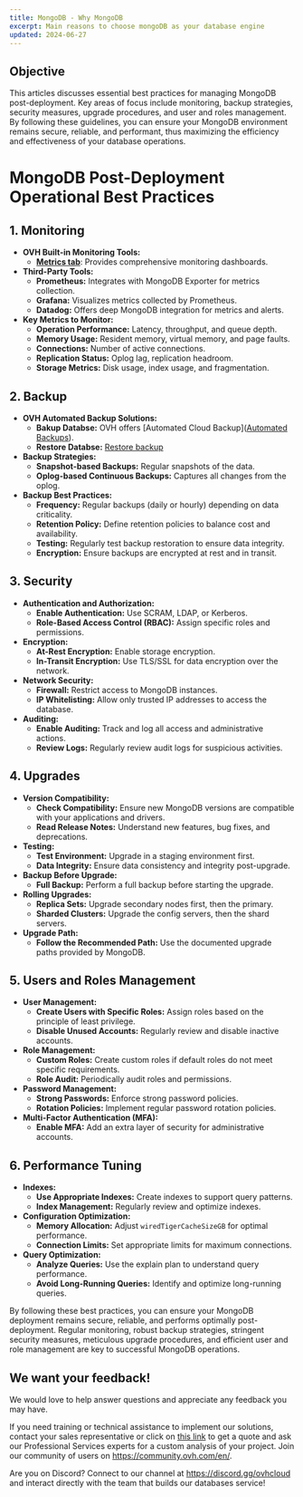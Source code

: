 ```yaml
---
title: MongoDB - Why MongoDB
excerpt: Main reasons to choose mongoDB as your database engine
updated: 2024-06-27
---
```


## Objective

This articles discusses essential best practices for managing MongoDB post-deployment. Key areas of focus include monitoring, backup strategies, security measures, upgrade procedures, and user and roles management. By following these guidelines, you can ensure your MongoDB environment remains secure, reliable, and performant, thus maximizing the efficiency and effectiveness of your database operations.


# MongoDB Post-Deployment Operational Best Practices

## 1. Monitoring
- **OVH Built-in Monitoring Tools:**
  - [**Metrics tab**](https://help.ovhcloud.com/csm/en-ie-public-cloud-databases-mongodb-monitoring?id=kb_article_view&sysparm_article=KB0061661): Provides comprehensive monitoring dashboards.
- **Third-Party Tools:**
  - **Prometheus:** Integrates with MongoDB Exporter for metrics collection.
  - **Grafana:** Visualizes metrics collected by Prometheus.
  - **Datadog:** Offers deep MongoDB integration for metrics and alerts.
- **Key Metrics to Monitor:**
  - **Operation Performance:** Latency, throughput, and queue depth.
  - **Memory Usage:** Resident memory, virtual memory, and page faults.
  - **Connections:** Number of active connections.
  - **Replication Status:** Oplog lag, replication headroom.
  - **Storage Metrics:** Disk usage, index usage, and fragmentation.

## 2. Backup
- **OVH Automated Backup Solutions:**
  - **Bakup Databse:** OVH offers [Automated Cloud Backup]([Automated Backups](https://help.ovhcloud.com/csm/en-ie-public-cloud-databases-backups?id=kb_article_view&sysparm_article=KB0048698)).
  - **Restore Databse:** [Restore backup](https://help.ovhcloud.com/csm/en-ie-public-cloud-databases-restore-backup?id=kb_article_view&sysparm_article=KB0048800)
- **Backup Strategies:**
  - **Snapshot-based Backups:** Regular snapshots of the data.
  - **Oplog-based Continuous Backups:** Captures all changes from the oplog.
- **Backup Best Practices:**
  - **Frequency:** Regular backups (daily or hourly) depending on data criticality.
  - **Retention Policy:** Define retention policies to balance cost and availability.
  - **Testing:** Regularly test backup restoration to ensure data integrity.
  - **Encryption:** Ensure backups are encrypted at rest and in transit.

## 3. Security
- **Authentication and Authorization:**
  - **Enable Authentication:** Use SCRAM, LDAP, or Kerberos.
  - **Role-Based Access Control (RBAC):** Assign specific roles and permissions.
- **Encryption:**
  - **At-Rest Encryption:** Enable storage encryption.
  - **In-Transit Encryption:** Use TLS/SSL for data encryption over the network.
- **Network Security:**
  - **Firewall:** Restrict access to MongoDB instances.
  - **IP Whitelisting:** Allow only trusted IP addresses to access the database.
- **Auditing:**
  - **Enable Auditing:** Track and log all access and administrative actions.
  - **Review Logs:** Regularly review audit logs for suspicious activities.

## 4. Upgrades
- **Version Compatibility:**
  - **Check Compatibility:** Ensure new MongoDB versions are compatible with your applications and drivers.
  - **Read Release Notes:** Understand new features, bug fixes, and deprecations.
- **Testing:**
  - **Test Environment:** Upgrade in a staging environment first.
  - **Data Integrity:** Ensure data consistency and integrity post-upgrade.
- **Backup Before Upgrade:**
  - **Full Backup:** Perform a full backup before starting the upgrade.
- **Rolling Upgrades:**
  - **Replica Sets:** Upgrade secondary nodes first, then the primary.
  - **Sharded Clusters:** Upgrade the config servers, then the shard servers.
- **Upgrade Path:**
  - **Follow the Recommended Path:** Use the documented upgrade paths provided by MongoDB.

## 5. Users and Roles Management
- **User Management:**
  - **Create Users with Specific Roles:** Assign roles based on the principle of least privilege.
  - **Disable Unused Accounts:** Regularly review and disable inactive accounts.
- **Role Management:**
  - **Custom Roles:** Create custom roles if default roles do not meet specific requirements.
  - **Role Audit:** Periodically audit roles and permissions.
- **Password Management:**
  - **Strong Passwords:** Enforce strong password policies.
  - **Rotation Policies:** Implement regular password rotation policies.
- **Multi-Factor Authentication (MFA):**
  - **Enable MFA:** Add an extra layer of security for administrative accounts.

## 6. Performance Tuning
- **Indexes:**
  - **Use Appropriate Indexes:** Create indexes to support query patterns.
  - **Index Management:** Regularly review and optimize indexes.
- **Configuration Optimization:**
  - **Memory Allocation:** Adjust `wiredTigerCacheSizeGB` for optimal performance.
  - **Connection Limits:** Set appropriate limits for maximum connections.
- **Query Optimization:**
  - **Analyze Queries:** Use the explain plan to understand query performance.
  - **Avoid Long-Running Queries:** Identify and optimize long-running queries.

By following these best practices, you can ensure your MongoDB deployment remains secure, reliable, and performs optimally post-deployment. Regular monitoring, robust backup strategies, stringent security measures, meticulous upgrade procedures, and efficient user and role management are key to successful MongoDB operations.


## We want your feedback!

We would love to help answer questions and appreciate any feedback you may have.

If you need training or technical assistance to implement our solutions, contact your sales representative or click on [this link](https://www.ovhcloud.com/en-gb/professional-services/) to get a quote and ask our Professional Services experts for a custom analysis of your project. Join our community of users on <https://community.ovh.com/en/>.

Are you on Discord? Connect to our channel at <https://discord.gg/ovhcloud> and interact directly with the team that builds our databases service!
